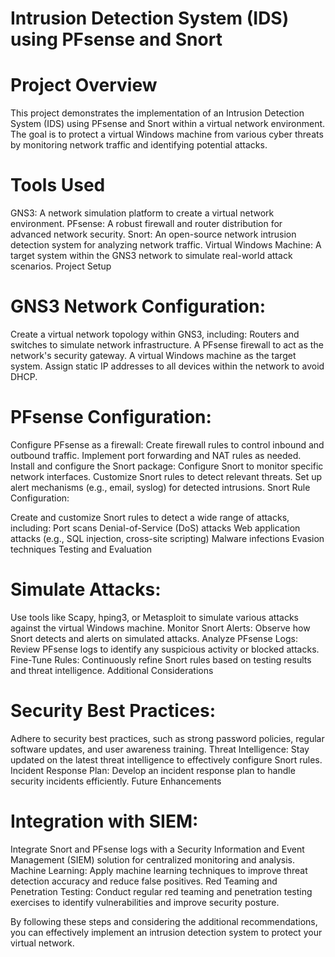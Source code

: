 <h1>Intrusion Detection System (IDS) using PFsense and Snort</h1>

<h1>Project Overview</h1>

This project demonstrates the implementation of an Intrusion Detection System (IDS) using PFsense and Snort within a virtual network environment. The goal is to protect a virtual Windows machine from various cyber threats by monitoring network traffic and identifying potential attacks.

<h1>Tools Used</h1>

GNS3: A network simulation platform to create a virtual network environment.
PFsense: A robust firewall and router distribution for advanced network security.
Snort: An open-source network intrusion detection system for analyzing network traffic.
Virtual Windows Machine: A target system within the GNS3 network to simulate real-world attack scenarios.
Project Setup

<h1>GNS3 Network Configuration:</h1>

Create a virtual network topology within GNS3, including:
Routers and switches to simulate network infrastructure.
A PFsense firewall to act as the network's security gateway.
A virtual Windows machine as the target system.
Assign static IP addresses to all devices within the network to avoid DHCP.
<h1>PFsense Configuration:</h1>
Configure PFsense as a firewall:
Create firewall rules to control inbound and outbound traffic.
Implement port forwarding and NAT rules as needed.
Install and configure the Snort package:
Configure Snort to monitor specific network interfaces.
Customize Snort rules to detect relevant threats.
Set up alert mechanisms (e.g., email, syslog) for detected intrusions.
Snort Rule Configuration:

Create and customize Snort rules to detect a wide range of attacks, including:
Port scans
Denial-of-Service (DoS) attacks
Web application attacks (e.g., SQL injection, cross-site scripting)
Malware infections
Evasion techniques
Testing and Evaluation

<h1>Simulate Attacks:</h1>
Use tools like Scapy, hping3, or Metasploit to simulate various attacks against the virtual Windows machine.
Monitor Snort Alerts: Observe how Snort detects and alerts on simulated attacks.
Analyze PFsense Logs: Review PFsense logs to identify any suspicious activity or blocked attacks.
Fine-Tune Rules: Continuously refine Snort rules based on testing results and threat intelligence.
Additional Considerations

<h1>Security Best Practices:</h1>
Adhere to security best practices, such as strong password policies, regular software updates, and user awareness training.
Threat Intelligence: Stay updated on the latest threat intelligence to effectively configure Snort rules.
Incident Response Plan: Develop an incident response plan to handle security incidents efficiently.
Future Enhancements

<h1>Integration with SIEM: </h1>
Integrate Snort and PFsense logs with a Security Information and Event Management (SIEM) solution for centralized monitoring and analysis.
Machine Learning: Apply machine learning techniques to improve threat detection accuracy and reduce false positives.
Red Teaming and Penetration Testing: Conduct regular red teaming and penetration testing exercises to identify vulnerabilities and improve security posture.

By following these steps and considering the additional recommendations, you can effectively implement an intrusion detection system to protect your virtual network.
